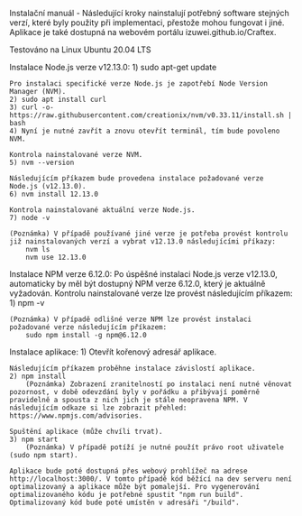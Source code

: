 Instalační manuál - Následující kroky nainstalují potřebný software stejných verzí, které byly použity při implementaci, přestože mohou fungovat i jiné. Aplikace je také dostupná na webovém portálu izuwei.github.io/Craftex.

Testováno na Linux Ubuntu 20.04 LTS

Instalace Node.js verze v12.13.0:
	1) sudo apt-get update

	Pro instalaci specifické verze Node.js je zapotřebí Node Version Manager (NVM).
	2) sudo apt install curl
	3) curl -o- https://raw.githubusercontent.com/creationix/nvm/v0.33.11/install.sh | bash
	4) Nyní je nutné zavřít a znovu otevřít terminál, tím bude povoleno NVM.

	Kontrola nainstalované verze NVM.
	5) nvm --version

	Následujícím příkazem bude provedena instalace požadované verze Node.js (v12.13.0).
	6) nvm install 12.13.0

	Kontrola nainstalované aktuální verze Node.js.
	7) node -v

	(Poznámka) V případě používané jiné verze je potřeba provést kontrolu již nainstalovaných verzí a vybrat v12.13.0 následujícími příkazy:
		nvm ls
		nvm use 12.13.0

Instalace NPM verze 6.12.0:
	Po úspěšné instalaci Node.js verze v12.13.0, automaticky by měl být dostupný NPM verze 6.12.0, který je aktuálně vyžadován. Kontrolu nainstalované verze lze provést následujícím příkazem:	
	1) npm -v

	(Poznámka) V případě odlišné verze NPM lze provést instalaci požadované verze následujícím příkazem:
		sudo npm install -g npm@6.12.0

Instalace aplikace:
	1) Otevřít kořenový adresář aplikace.

	Následujícím příkazem proběhne instalace závislostí aplikace.
	2) npm install
	    (Poznámka) Zobrazení zranitelností po instalaci není nutné věnovat pozornost, v době odevzdání byly v pořádku a přibývají poměrně pravidelně a spousta z nich jich je stále neopravena NPM. V následujícím odkaze si lze zobrazit přehled: https://www.npmjs.com/advisories.

	Spuštění aplikace (může chvíli trvat).
	3) npm start
		(Poznámka) V případě potíží je nutné použít právo root uživatele (sudo npm start).

	Aplikace bude poté dostupná přes webový prohlížeč na adrese http://localhost:3000/. V tomto případě kód běžící na dev serveru není optimalizovaný a aplikace může být pomalejší. Pro vygenerování optimalizovaného kódu je potřebné spustit "npm run build". Optimalizovaný kód bude poté umístěn v adresáři "/build".
